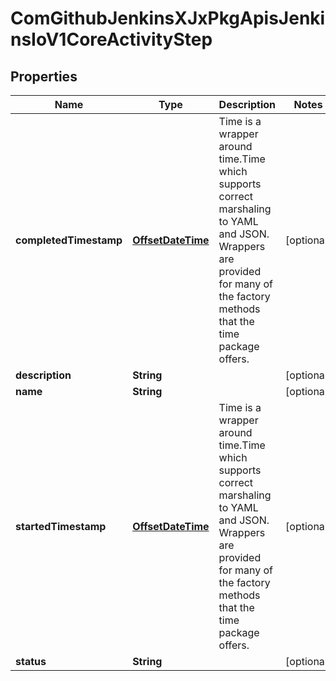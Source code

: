 
# ComGithubJenkinsXJxPkgApisJenkinsIoV1CoreActivityStep

## Properties
Name | Type | Description | Notes
------------ | ------------- | ------------- | -------------
**completedTimestamp** | [**OffsetDateTime**](OffsetDateTime.md) | Time is a wrapper around time.Time which supports correct marshaling to YAML and JSON.  Wrappers are provided for many of the factory methods that the time package offers. |  [optional]
**description** | **String** |  |  [optional]
**name** | **String** |  |  [optional]
**startedTimestamp** | [**OffsetDateTime**](OffsetDateTime.md) | Time is a wrapper around time.Time which supports correct marshaling to YAML and JSON.  Wrappers are provided for many of the factory methods that the time package offers. |  [optional]
**status** | **String** |  |  [optional]



